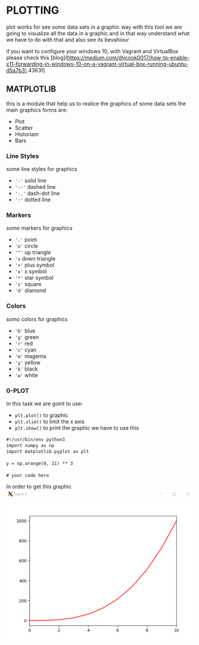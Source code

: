 # PLOTTING

plot works for see some data sets in a graphic way
with this tool we are going to visualize all the data in a graphic
and in that way understand what we have to do with that and also
see its bevahiour

if you want to configure your windows 10, with Vagrant and VirtualBox
please check this [blog](https://medium.com/@jcook0017/how-to-enable-x11-forwarding-in-windows-10-on-a-vagrant-virtual-box-running-ubuntu-d5a7b3\
4363f)

## MATPLOTLIB
this is a module that help us to realice the graphics of some data sets
the main graphics forms are:
- Plot
- Scatter
- Historiam
- Bars

### Line Styles
some line styles for graphics
- `'-'` solid line
- `'--'` dashed line
- `'-.'` dash-dot line
- `':'` dotted line

### Markers
some markers for graphics
- `'.'` point
- `'o'` circle
- `'^'` up triangle
- `'v` down triangle
- `'+'` plus symbol
- `'x'` x symbol
- `'*'` star symbol
- `'s'` square
- `'d'` diamond

### Colors
somo colors for graphics
- `'b'` blue
- `'g'` green
- `'r'` red
- `'c'` cyan
- `'m'` magenta
- `'y'` yellow
- `'k'` black
- `'w'` white

### 0-PLOT
In this task we are goint to use:
- `plt.plot()` to graphic
- `plt.xlim()` to limit the x axis
- `plt.show()` to print the graphic
we have to use this

```
#!/usr/bin/env python3
import numpy as np
import matplotlib.pyplot as plt

y = np.arange(0, 11) ** 3

# your code here
```
In order to get this graphic
![](https://github.com/jorgezafra94/holbertonschool-machine_learning/blob/master/math/0x01-plotting/graphics/picture0.png)
